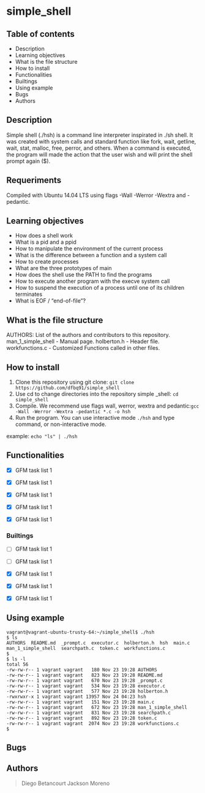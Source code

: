 # simple_shell

## Table of contents
* Description
* Learning objectives
* What is the file structure
* How to install
* Functionalities
* Builtings
* Using example
* Bugs
* Authors

## Description
Simple shell (./hsh) is a command line interpreter inspirated in ./sh shell. It was created with system calls and standard function like fork, wait, getline, wait, stat, malloc, free, perror, and others.
When a command is executed, the program will made the action that the user wish and will print the shell prompt again ($).


## Requeriments
Compiled with Ubuntu 14.04 LTS using flags -Wall -Werror -Wextra and -pedantic.


## Learning objectives
* How does a shell work
* What is a pid and a ppid
* How to manipulate the environment of the current process
* What is the difference between a function and a system call
* How to create processes
* What are the three prototypes of main
* How does the shell use the PATH to find the programs
* How to execute another program with the execve system call
* How to suspend the execution of a process until one of its children terminates
* What is EOF / “end-of-file”?

## What is the file structure
AUTHORS: List of the authors and contributors to this repository.
man_1_simple_shell - Manual page.
holberton.h - Header file.
workfunctions.c - Customized Functions called in other files.


## How to install
1) Clone this repository using git clone: `git clone https://github.com/dfbq91/simple_shell`
2) Use cd to change directories into the repository simple _shell: `cd simple_shell`
3) Compile. We recommend use flags wall, werror, wextra and pedantic:` gcc -Wall -Werror -Wextra -pedantic *.c -o hsh `
4) Run the program. You can use interactive mode `./hsh` and type command, or non-interactive mode.

 example: `echo "ls" | ./hsh`


## Functionalities
- [x] GFM task list 1
- [x] GFM task list 1
- [x] GFM task list 1
- [x] GFM task list 1
- [x] GFM task list 1


### Builtings
- [ ] GFM task list 1
- [ ] GFM task list 1
- [x] GFM task list 1
- [x] GFM task list 1
- [x] GFM task list 1


## Using example
```
vagrant@vagrant-ubuntu-trusty-64:~/simple_shell$ ./hsh
$ ls
AUTHORS  README.md  _prompt.c  executor.c  holberton.h  hsh  main.c  man_1_simple_shell  searchpath.c  token.c  workfunctions.c
$
$ ls -l
total 56
-rw-rw-r-- 1 vagrant vagrant   180 Nov 23 19:28 AUTHORS
-rw-rw-r-- 1 vagrant vagrant   823 Nov 23 19:28 README.md
-rw-rw-r-- 1 vagrant vagrant   670 Nov 23 19:28 _prompt.c
-rw-rw-r-- 1 vagrant vagrant   534 Nov 23 19:28 executor.c
-rw-rw-r-- 1 vagrant vagrant   577 Nov 23 19:28 holberton.h
-rwxrwxr-x 1 vagrant vagrant 13957 Nov 24 04:23 hsh
-rw-rw-r-- 1 vagrant vagrant   151 Nov 23 19:28 main.c
-rw-rw-r-- 1 vagrant vagrant   672 Nov 23 19:28 man_1_simple_shell
-rw-rw-r-- 1 vagrant vagrant   831 Nov 23 19:28 searchpath.c
-rw-rw-r-- 1 vagrant vagrant   892 Nov 23 19:28 token.c
-rw-rw-r-- 1 vagrant vagrant  2074 Nov 23 19:28 workfunctions.c
$

```

## Bugs

## Authors
> Diego Betancourt
> Jackson Moreno
